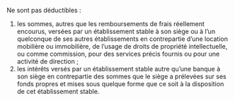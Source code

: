 Ne sont pas déductibles :
1) les sommes, autres que les remboursements de frais réellement encourus, versées
par un établissement stable à son siège ou à l’un quelconque de ses autres établissements en contrepartie d’une location mobilière ou immobilière, de l’usage de droits de propriété intellectuelle, ou comme commission, pour des services précis fournis ou pour une activité de direction ;
2) les intérêts versés par un établissement stable autre qu’une banque à son siège en
contrepartie des sommes que le siège a prélevées sur ses fonds propres et mises sous quelque forme que ce soit à la disposition de cet établissement stable.